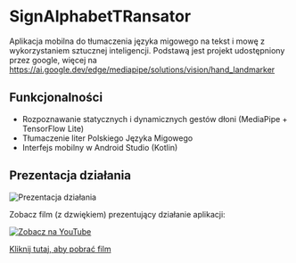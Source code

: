 # SignAlphabetTRansator

Aplikacja mobilna do tłumaczenia języka migowego na tekst i mowę z wykorzystaniem sztucznej inteligencji.
Podstawą jest projekt udostępniony przez google, więcej na https://ai.google.dev/edge/mediapipe/solutions/vision/hand_landmarker

## Funkcjonalności

- Rozpoznawanie statycznych i dynamicznych gestów dłoni (MediaPipe + TensorFlow Lite)
- Tłumaczenie liter Polskiego Języka Migowego
- Interfejs mobilny w Android Studio (Kotlin)

## Prezentacja działania

![Prezentacja działania](PREZENTACJA.gif)

Zobacz film (z dzwiękiem) prezentujący działanie aplikacji:

[![Zobacz na YouTube](https://img.shields.io/badge/▶️%20Obejrzyj%20na%20YouTube-red?style=for-the-badge)](https://youtu.be/Akcz60rHB4Y)

[Kliknij tutaj, aby pobrać film](PREZENTACJA.mp4)



